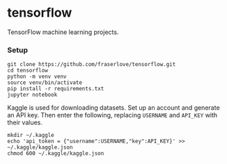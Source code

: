 # tensorflow
TensorFlow machine learning projects.

### Setup
```
git clone https://github.com/fraserlove/tensorflow.git
cd tensorflow
python -m venv venv
source venv/bin/activate
pip install -r requirements.txt
jupyter notebook
```

Kaggle is used for downloading datasets. Set up an account and generate an API key. Then enter the following,
replacing `USERNAME` and `API_KEY` with their values.
```
mkdir ~/.kaggle
echo 'api_token = {"username":USERNAME,"key":API_KEY}' >> ~/.kaggle/kaggle.json
chmod 600 ~/.kaggle/kaggle.json
```
